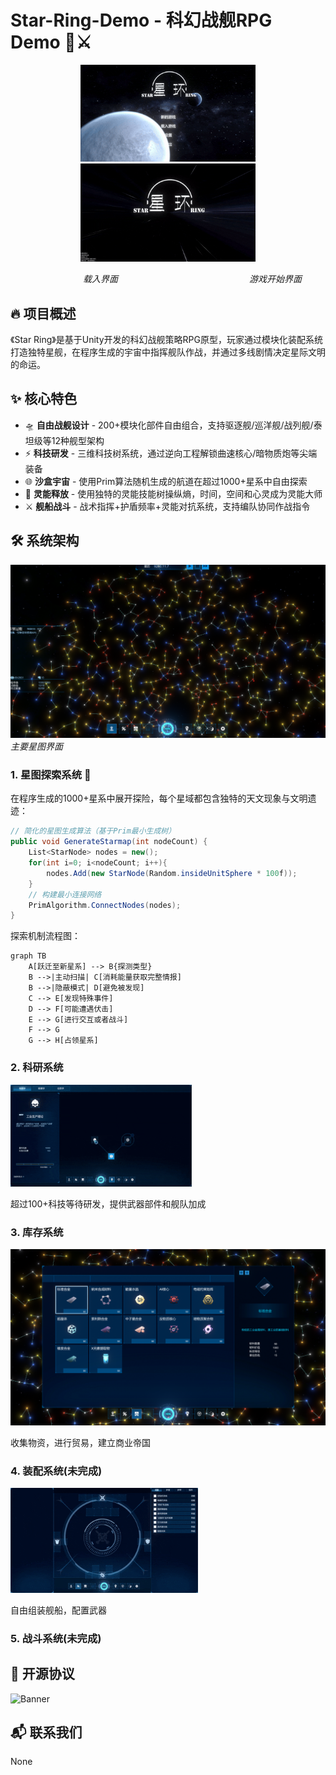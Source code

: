 # Star-Ring-Demo - 科幻战舰RPG Demo 🚀⚔️
<center>
<img alt="Banner" src="Media/Start.gif" width="280"/>
<img alt="Banner" src="Media/Loading.gif" width="280"/>
</center>

　　　　　　　　 *载入界面*　　　　　　　　　　　　　　　*游戏开始界面*



## 🔥 项目概述
《Star Ring》是基于Unity开发的科幻战舰策略RPG原型，玩家通过模块化装配系统打造独特星舰，在程序生成的宇宙中指挥舰队作战，并通过多线剧情决定星际文明的命运。

## ✨ 核心特色
- 🛸 **自由战舰设计** - 200+模块化部件自由组合，支持驱逐舰/巡洋舰/战列舰/泰坦级等12种舰型架构 
- ⚡ **科技研发** - 三维科技树系统，通过逆向工程解锁曲速核心/暗物质炮等尖端装备 
- 🌐 **沙盒宇宙** - 使用Prim算法随机生成的航道在超过1000+星系中自由探索
- 👥 **灵能释放** - 使用独特的灵能技能树操纵熵，时间，空间和心灵成为灵能大师
- ⚔️ **舰船战斗** - 战术指挥+护盾频率+灵能对抗系统，支持编队协同作战指令

## 🛠️ 系统架构
![Banner](Media/MainStarMap.png)
*主要星图界面*
### 1. 星图探索系统 🌟
在程序生成的1000+星系中展开探险，每个星域都包含独特的天文现象与文明遗迹：
```csharp
// 简化的星图生成算法（基于Prim最小生成树）
public void GenerateStarmap(int nodeCount) {
    List<StarNode> nodes = new();
    for(int i=0; i<nodeCount; i++){
        nodes.Add(new StarNode(Random.insideUnitSphere * 100f));
    }
    // 构建最小连接网络
    PrimAlgorithm.ConnectNodes(nodes); 
}
```
探索机制流程图：
```mermaid
graph TB
    A[跃迁至新星系] --> B{探测类型}
    B -->|主动扫描| C[消耗能量获取完整情报]
    B -->|隐蔽模式| D[避免被发现]
    C --> E[发现特殊事件]
    D --> F[可能遭遇伏击]
    E --> G[进行交互或者战斗]
    F --> G
    G --> H[占领星系]
```

### 2. 科研系统

<img alt="Banner" src="Media/ResearchPanel.gif" width="290"/>

超过100+科技等待研发，提供武器部件和舰队加成



### 3. 库存系统
![Banner](Media/Inventory.png)

收集物资，进行贸易，建立商业帝国

### 4. 装配系统(未完成)

<img alt="Banner" src="Media/Equipment.gif" width="300"/>

自由组装舰船，配置武器

### 5. 战斗系统(未完成)

## 📜 开源协议
![Banner]()

## 📬 联系我们
None